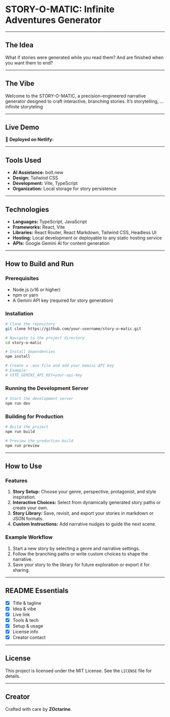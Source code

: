 # STORY-O-MATIC: Infinite Adventures Generator

---

## The Idea  
What if stories were generated while you read them? And are finished when you want them to end?

---

## The Vibe  
Welcome to the STORY-O-MATIC, a precision-engineered narrative generator designed to craft interactive, branching stories. It’s storytelling, ... infinite storyteling

---

## Live Demo  
🚀 **Deployed on Netlify:**  

---

## Tools Used  
- **AI Assistance:** bolt.new
- **Design:** Tailwind CSS  
- **Development:** Vite, TypeScript  
- **Organization:** Local storage for story persistence  

---

## Technologies  
- **Languages:** TypeScript, JavaScript  
- **Frameworks:** React, Vite  
- **Libraries:** React Router, React Markdown, Tailwind CSS, Headless UI  
- **Hosting:** Local development or deployable to any static hosting service  
- **APIs:** Google Gemini AI for content generation  

---

## How to Build and Run  

### Prerequisites  
- Node.js (v16 or higher)  
- npm or yarn  
- A Gemini API key (required for story generation)  

### Installation  
```bash
# Clone the repository
git clone https://github.com/your-username/story-o-matic.git

# Navigate to the project directory
cd story-o-matic

# Install dependencies
npm install

# Create a .env file and add your Gemini API key
# Example:
# VITE_GEMINI_API_KEY=your-api-key
```

### Running the Development Server  
```bash
# Start the development server
npm run dev
```

### Building for Production  
```bash
# Build the project
npm run build

# Preview the production build
npm run preview
```

---

## How to Use  

### Features  
1. **Story Setup:** Choose your genre, perspective, protagonist, and style inspiration.  
2. **Interactive Choices:** Select from dynamically generated story paths or create your own.  
3. **Story Library:** Save, revisit, and export your stories in markdown or JSON formats.  
4. **Custom Instructions:** Add narrative nudges to guide the next scene.  

### Example Workflow  
1. Start a new story by selecting a genre and narrative settings.  
2. Follow the branching paths or write custom choices to shape the narrative.  
3. Save your story to the library for future exploration or export it for sharing.  

---

## README Essentials  
- [x] Title & tagline  
- [x] Idea & vibe  
- [x] Live link  
- [x] Tools & tech  
- [x] Setup & usage  
- [x] License info  
- [x] Creator contact  

---

## License  
This project is licensed under the MIT License. See the `LICENSE` file for details.

---

## Creator  
Crafted with care by **ZOctarine**.